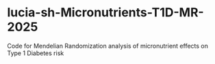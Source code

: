 # lucia-sh-Micronutrients-T1D-MR-2025
Code for Mendelian Randomization analysis of micronutrient effects on Type 1 Diabetes risk
